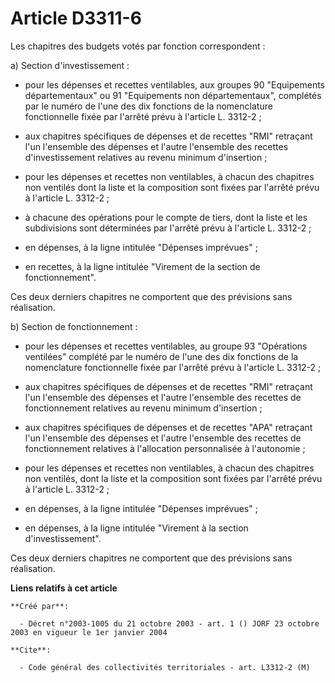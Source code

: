 # Article D3311-6

Les chapitres des budgets votés par fonction correspondent :

a) Section d'investissement :

- pour les dépenses et recettes ventilables, aux groupes 90 "Equipements départementaux" ou 91 "Equipements non
départementaux", complétés par le numéro de l'une des dix fonctions de la nomenclature fonctionnelle fixée par l'arrêté prévu
à l'article L. 3312-2 ;

- aux chapitres spécifiques de dépenses et de recettes "RMI" retraçant l'un l'ensemble des dépenses et l'autre l'ensemble des
recettes d'investissement relatives au revenu minimum d'insertion ;

- pour les dépenses et recettes non ventilables, à chacun des chapitres non ventilés dont la liste et la composition sont
fixées par l'arrêté prévu à l'article L. 3312-2 ;

- à chacune des opérations pour le compte de tiers, dont la liste et les subdivisions sont déterminées par l'arrêté prévu à
l'article L. 3312-2 ;

- en dépenses, à la ligne intitulée "Dépenses imprévues" ;

- en recettes, à la ligne intitulée "Virement de la section de fonctionnement".

Ces deux derniers chapitres ne comportent que des prévisions sans réalisation.

b) Section de fonctionnement :

- pour les dépenses et recettes ventilables, au groupe 93 "Opérations ventilées" complété par le numéro de l'une des dix
fonctions de la nomenclature fonctionnelle fixée par l'arrêté prévu à l'article L. 3312-2 ;

- aux chapitres spécifiques de dépenses et de recettes "RMI" retraçant l'un l'ensemble des dépenses et l'autre l'ensemble des
recettes de fonctionnement relatives au revenu minimum d'insertion ;

- aux chapitres spécifiques de dépenses et de recettes "APA" retraçant l'un l'ensemble des dépenses et l'autre l'ensemble des
recettes de fonctionnement relatives à l'allocation personnalisée à l'autonomie ;

- pour les dépenses et recettes non ventilables, à chacun des chapitres non ventilés, dont la liste et la composition sont
fixées par l'arrêté prévu à l'article L. 3312-2 ;

- en dépenses, à la ligne intitulée "Dépenses imprévues" ;

- en dépenses, à la ligne intitulée "Virement à la section d'investissement".

Ces deux derniers chapitres ne comportent que des prévisions sans réalisation.

**Liens relatifs à cet article**

	**Créé par**:

	  - Décret n°2003-1005 du 21 octobre 2003 - art. 1 () JORF 23 octobre 2003 en vigueur le 1er janvier 2004

	**Cite**:

	  - Code général des collectivités territoriales - art. L3312-2 (M)
